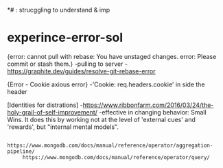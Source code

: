 *# : strucggling to understand & imp

# experince-error-sol

{error: cannot pull with rebase: You have unstaged changes.
error: Please commit or stash them.}
      -pulling to server - https://graphite.dev/guides/resolve-git-rebase-error

{Error - Cookie axious error}
        -'Cookie: req.headers.cookie' in side the header


[Identities for distrations]
         -https://www.ribbonfarm.com/2016/03/24/the-holy-grail-of-self-improvement/
         -effective in changing behavior: Small Wins. It does this by working not at the level of 'external cues' and 'rewards', but "internal mental models".


         https://www.mongodb.com/docs/manual/reference/operator/aggregation-pipeline/
         https://www.mongodb.com/docs/manual/reference/operator/query/

        
